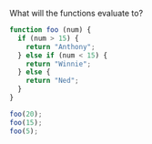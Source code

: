 What will the functions evaluate to?

```javascript
function foo (num) {
  if (num > 15) {
    return "Anthony";
  } else if (num < 15) {
    return "Winnie";
  } else {
    return "Ned";
  }
}

foo(20);
foo(15);
foo(5);
```
